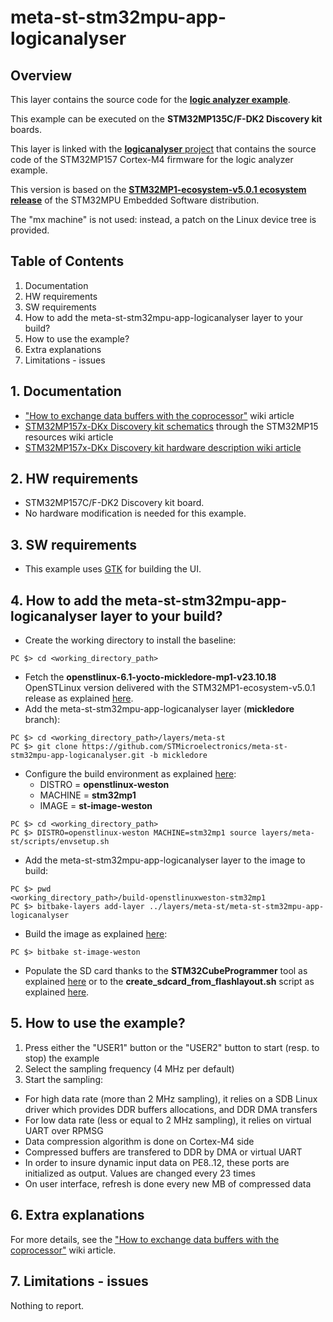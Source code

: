 # meta-st-stm32mpu-app-logicanalyser

## Overview
This layer contains the source code for the [**logic analyzer example**](https://wiki.st.com/stm32mpu/wiki/How_to_exchange_data_buffers_with_the_coprocessor).

This example can be executed on the **STM32MP135C/F-DK2 Discovery kit** boards.

This layer is linked with the [**logicanalyser** project](https://github.com/STMicroelectronics/logicanalyser) that contains the source code of the STM32MP157 Cortex-M4 firmware for the logic analyzer example.

This version is based on the [**STM32MP1-ecosystem-v5.0.1 ecosystem release**](https://wiki.st.com/stm32mpu/wiki/STM32_MPU_ecosystem_release_note_-_v5.0.0) of the STM32MPU Embedded Software distribution.

The "mx machine" is not used: instead, a patch on the Linux device tree is provided.

## Table of Contents
1. Documentation
2. HW requirements
3. SW requirements
4. How to add the meta-st-stm32mpu-app-logicanalyser layer to your build?
5. How to use the example?
6. Extra explanations
7. Limitations - issues

## 1. Documentation
- ["How to exchange data buffers with the coprocessor"](https://wiki.st.com/stm32mpu/wiki/How_to_exchange_data_buffers_with_the_coprocessor) wiki article
- [STM32MP157x-DKx Discovery kit schematics](https://wiki.st.com/stm32mpu/wiki/STM32MP15_resources#MB1272_schematics) through the STM32MP15 resources wiki article
- [STM32MP157x-DKx Discovery kit hardware description wiki article](https://wiki.st.com/stm32mpu/wiki/STM32MP157x-DKx_-_hardware_description)

## 2. HW requirements
- STM32MP157C/F-DK2 Discovery kit board.
- No hardware modification is needed for this example.

## 3. SW requirements
- This example uses [GTK](https://www.gtk.org/) for building the UI.

## 4. How to add the meta-st-stm32mpu-app-logicanalyser layer to your build?
- Create the working directory to install the baseline:
```
PC $> cd <working_directory_path>
```
- Fetch the **openstlinux-6.1-yocto-mickledore-mp1-v23.10.18** OpenSTLinux version delivered with the STM32MP1-ecosystem-v5.0.1 release as explained [here](https://wiki.st.com/stm32mpu/wiki/STM32MP1_Distribution_Package).
- Add the meta-st-stm32mpu-app-logicanalyser layer (**mickledore** branch):
```
PC $> cd <working_directory_path>/layers/meta-st
PC $> git clone https://github.com/STMicroelectronics/meta-st-stm32mpu-app-logicanalyser.git -b mickledore
```
- Configure the build environment as explained [here](https://wiki.st.com/stm32mpu/wiki/STM32MP1_Distribution_Package#Initializing_the_OpenEmbedded_build_environment):
  - DISTRO  = **openstlinux-weston**
  - MACHINE = **stm32mp1**
  - IMAGE   = **st-image-weston**
```
PC $> cd <working_directory_path>
PC $> DISTRO=openstlinux-weston MACHINE=stm32mp1 source layers/meta-st/scripts/envsetup.sh
```
- Add the meta-st-stm32mpu-app-logicanalyser  layer to the image to build:
```
PC $> pwd
<working_directory_path>/build-openstlinuxweston-stm32mp1
PC $> bitbake-layers add-layer ../layers/meta-st/meta-st-stm32mpu-app-logicanalyser
```
- Build the image as explained [here](https://wiki.st.com/stm32mpu/wiki/STM32MP1_Distribution_Package#Building_the_OpenSTLinux_distribution):
```
PC $> bitbake st-image-weston
```
- Populate the SD card thanks to the **STM32CubeProgrammer** tool as explained [here](https://wiki.st.com/stm32mpu/wiki/STM32MP13_Discovery_kits_-_Starter_Package#Image_flashing) or to the **create_sdcard_from_flashlayout.sh** script as explained [here](https://wiki.st.com/stm32mpu/wiki/How_to_populate_the_SD_card_with_dd_command).

## 5. How to use the example?
1. Press either the "USER1" button or the "USER2" button to start (resp. to stop) the example
2. Select the sampling frequency (4 MHz per default)
3. Start the sampling:
- For high data rate (more than 2 MHz sampling), it relies on a SDB Linux driver which provides DDR buffers allocations, and DDR DMA transfers<br>
- For low data rate (less or equal to 2 MHz sampling), it relies on virtual UART over RPMSG<br>
- Data compression algorithm is done on Cortex-M4 side<br>
- Compressed buffers are transfered to DDR by DMA or virtual UART<br>
- In order to insure dynamic input data on PE8..12, these ports are initialized as output. Values are changed every 23 times<br>
- On user interface, refresh is done every new MB of compressed data

## 6. Extra explanations
For more details, see the ["How to exchange data buffers with the coprocessor"](https://wiki.st.com/stm32mpu/wiki/How_to_exchange_data_buffers_with_the_coprocessor) wiki article.

## 7. Limitations - issues
Nothing to report.
